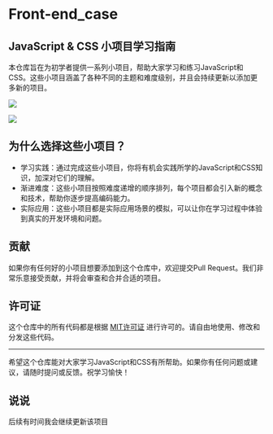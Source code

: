 # Front-end_case

## JavaScript & CSS 小项目学习指南

本仓库旨在为初学者提供一系列小项目，帮助大家学习和练习JavaScript和CSS。这些小项目涵盖了各种不同的主题和难度级别，并且会持续更新以添加更多新的项目。

![](https://alandodo-1315761622.cos.ap-beijing.myqcloud.com/blog/x285.jpg)

![](https://alandodo-1315761622.cos.ap-beijing.myqcloud.com/blog/x286.jpg)

## 为什么选择这些小项目？

- 学习实践：通过完成这些小项目，你将有机会实践所学的JavaScript和CSS知识，加深对它们的理解。
- 渐进难度：这些小项目按照难度递增的顺序排列，每个项目都会引入新的概念和技术，帮助你逐步提高编码能力。
- 实际应用：这些小项目都是实际应用场景的模拟，可以让你在学习过程中体验到真实的开发环境和问题。

## 贡献

如果你有任何好的小项目想要添加到这个仓库中，欢迎提交Pull Request。我们非常乐意接受贡献，并将会审查和合并合适的项目。

## 许可证

这个仓库中的所有代码都是根据 [MIT许可证](https://opensource.org/licenses/MIT) 进行许可的。请自由地使用、修改和分发这些代码。

---

希望这个仓库能对大家学习JavaScript和CSS有所帮助。如果你有任何问题或建议，请随时提问或反馈。祝学习愉快！

## 说说

后续有时间我会继续更新该项目